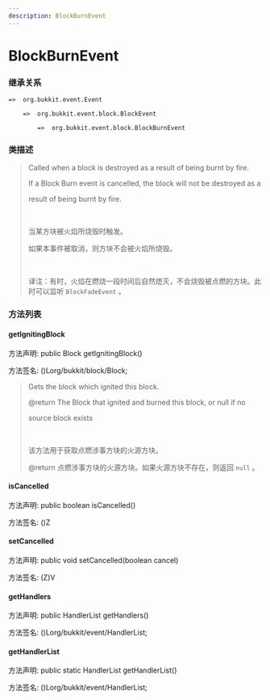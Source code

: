 ```yaml
---
description: BlockBurnEvent
---
```


# BlockBurnEvent

### 继承关系

    =>  org.bukkit.event.Event

        =>  org.bukkit.event.block.BlockEvent

            =>  org.bukkit.event.block.BlockBurnEvent

### 类描述

> Called when a block is destroyed as a result of being burnt by fire.
> 
> If a Block Burn event is cancelled, the block will not be destroyed as a
> 
> result of being burnt by fire.
> 
> <br>
> 
> 当某方块被火焰所烧毁时触发。
> 
> 如果本事件被取消，则方块不会被火焰所烧毁。
> 
> <br>
> 
> 译注：有时，火焰在燃烧一段时间后自然熄灭，不会烧毁被点燃的方块。此时可以监听 `BlockFadeEvent` 。

### 方法列表

#### getIgnitingBlock

方法声明: public Block getIgnitingBlock()

方法签名: ()Lorg/bukkit/block/Block;

> Gets the block which ignited this block.
> 
> @return The Block that ignited and burned this block, or null if no
> 
> source block exists
> 
> <br>
> 
> 该方法用于获取点燃涉事方块的火源方块。
> 
> @return 点燃涉事方块的火源方块。如果火源方块不存在，则返回 `null` 。

#### isCancelled

方法声明: public boolean isCancelled()

方法签名: ()Z

#### setCancelled

方法声明: public void setCancelled(boolean cancel)

方法签名: (Z)V

#### getHandlers

方法声明: public HandlerList getHandlers()

方法签名: ()Lorg/bukkit/event/HandlerList;

#### getHandlerList

方法声明: public static HandlerList getHandlerList()

方法签名: ()Lorg/bukkit/event/HandlerList;